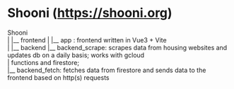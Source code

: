 # Shooni (https://shooni.org)

Shooni  
 |
 |__ frontend
 |   |__ app : frontend written in Vue3 + Vite  
 |
 |__ backend
     |__ backend_scrape: scrapes data from housing websites and updates db on a daily basis; works with gcloud  
     |                   functions and firestore;  
     |__ backend_fetch: fetches data from firestore and sends data to the frontend based on http(s) requests  






